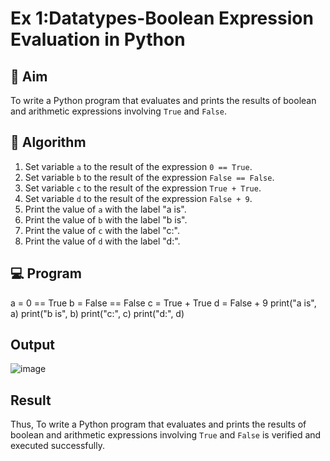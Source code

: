 
# Ex 1:Datatypes-Boolean Expression Evaluation in Python

## 🎯 Aim
To write a Python program that evaluates and prints the results of boolean and arithmetic expressions involving `True` and `False`.

## 🧠 Algorithm
1. Set variable `a` to the result of the expression `0 == True`.
2. Set variable `b` to the result of the expression `False == False`.
3. Set variable `c` to the result of the expression `True + True`.
4. Set variable `d` to the result of the expression `False + 9`.
5. Print the value of `a` with the label "a is".
6. Print the value of `b` with the label "b is".
7. Print the value of `c` with the label "c:".
8. Print the value of `d` with the label "d:".

## 💻 Program

a = 0 == True
b = False == False
c = True + True
d = False + 9
print("a is", a)
print("b is", b)
print("c:", c)
print("d:", d)

## Output
![image](https://github.com/user-attachments/assets/c517f408-f875-4876-8126-0041c04eb353)

## Result
Thus, To write a Python program that evaluates and prints the results of boolean and arithmetic expressions involving `True` and `False` is verified and executed successfully.
